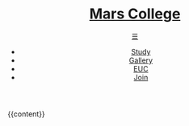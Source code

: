 <!DOCTYPE html>
<html lang="en">
	<head>
		<meta charset="utf-8">
        <meta name="viewport" content="width=device-width, initial-scale=1, user-scalable=yes">
		<title>{{page.title}}</title>
		<link rel="stylesheet" type="text/css" href="/css/style.css">
		<link rel="icon" href="/favicon.png">
		<meta property="og:title" content="Mars College">
		<meta name="twitter:card" content="summary" />
		<meta name="twitter:title" content="Mars College" />
		<meta property="og:description" content="Mars College is an educational program, R&D lab, and intentional community dedicated to cultivating a low-cost, high-tech lifestyle.">
		<meta name="twitter:description" content="Mars College is an educational program, R&D lab, and intentional community dedicated to cultivating a low-cost, high-tech lifestyle." />
		<meta name="twitter:image" content="https://mars.college/images/mars_logo-300x300.png" />
		<meta property="og:image" content="https://mars.college/images/mars_logo-300x300.png" />
	</head>
	<body>
		<header class="main_header">
			<h1><a href="/">Mars College</a></h1>
			<a class="hamburger" href="#">&#9776;</a>
			<nav class="main_nav">
				<ul>
					<li><a href="/study">Study</a></li>
					<li><a href="/gallery">Gallery</a></li>
					<li><a href="/euc">EUC</a></li>
					<!-- <li><a href="https://www.instagram.com/brahman_ai/">Instagram</a></li> -->
					<li><a href="/join">Join</a></li>
				</ul>
			</nav>
		</header>
        {{content}}
		<script src="/js/navbar.js" type="text/javascript"></script>
    </body>
</html>
